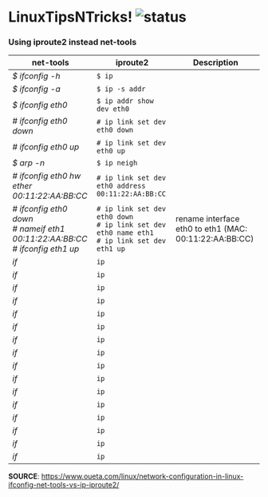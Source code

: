 # LinuxTipsNTricks! ![status](https://img.shields.io/readthedocs/pip.svg)
### Using iproute2 instead net-tools

| net-tools | iproute2 | Description |
| --- | --- | --- |
| *$ ifconfig -h* | `$ ip` | |
| *$ ifconfig -a* | `$ ip -s addr` | |
| *$ ifconfig eth0* | `$ ip addr show dev eth0` | |
| *# ifconfig eth0 down* | `# ip link set dev eth0 down` | |
| *# ifconfig eth0 up* | `# ip link set dev eth0 up` | |
| *$ arp -n* | `$ ip neigh` |
| *# ifconfig eth0 hw ether 00:11:22:AA:BB:CC* | `# ip link set dev eth0 address 00:11:22:AA:BB:CC` | |
| *# ifconfig eth0 down* <br> *# nameif eth1 00:11:22:AA:BB:CC* <br> *# ifconfig eth1 up* | `# ip link set dev eth0 down` <br> `# ip link set dev eth0 name eth1` <br> `# ip link set dev eth1 up` | rename interface eth0 to eth1 (MAC: 00:11:22:AA:BB:CC) |
| *if* | `ip` |
| *if* | `ip` |
| *if* | `ip` |
| *if* | `ip` |
| *if* | `ip` |
| *if* | `ip` |
| *if* | `ip` |
| *if* | `ip` |
| *if* | `ip` |
| *if* | `ip` |
| *if* | `ip` |
| *if* | `ip` |
| *if* | `ip` |
| *if* | `ip` |
| *if* | `ip` |
| *if* | `ip` |


**SOURCE**: https://www.oueta.com/linux/network-configuration-in-linux-ifconfig-net-tools-vs-ip-iproute2/
